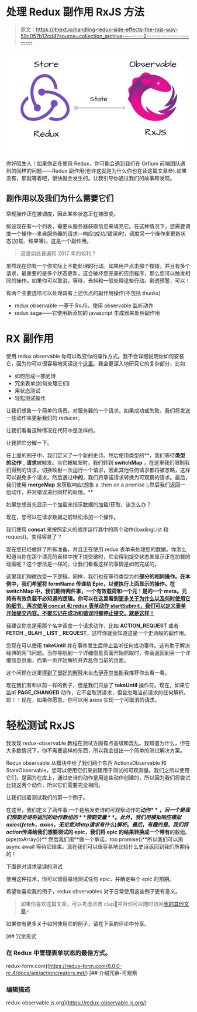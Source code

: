 # 处理 Redux 副作用 RxJS 方法

> 原文：<https://itnext.io/handling-redux-side-effects-the-rxjs-way-59c057b12cd4?source=collection_archive---------2----------------------->

![](img/db85de0b30f8de6d82798ef230144af9.png)

你好陌生人！如果你正在使用 Redux，你可能会遇到我们在 Orfium 前端团队遇到的同样的问题——Redux 副作用(也许这就是为什么你也在读这篇文章😎).如果没有，那就等着吧，很快就会发生的。让我引导你通过我们的故事和发现。

## 副作用以及我们为什么需要它们

常规操作正在被调度，因此某些状态正在被改变。

假设现在有一个列表，需要从服务器获取信息来填充它。在这种情况下，您需要调度一个操作—来自服务器的请求—响应(成功/错误)时，调度另一个操作来更新状态(加载、结果等)。这是一个副作用。

> 这是如此普遍和 2017 年的权利？

虽然现在你有一个你实际上不能处理的行动。如果用户点击那个按钮，并且有多个请求，最重要的是多个状态更新，这会破坏您完美的应用程序，那么您可以触发相同的操作。如果你可以取消，等待，去抖和一般处理这些行动。剧透预警，可以！

有两个主要选项可以处理具有上述优点的副作用操作(不包括 thunks)

*   redux observable —基于 RxJS，使用 observable 监听动作
*   redux saga——它使用新添加的 javascript 生成器来处理副作用

# RX 副作用

使用 redux observable 你可以改变你的操作方式。我不会详细说明你如何安装它，因为你可以很容易地阅读这个[这里](https://redux-observable.js.org/docs/basics/Epics.html)。我会更深入地研究它的复杂部分，比如

*   如何形成一部史诗
*   冗余表单(如何处理它们)
*   用状态测试
*   轻松测试操作

让我们想象一个简单的场景。对服务器的一个请求，如果成功或失败，我们将发送一些动作来更新我们的 reducer。

让我们看看这种情况在代码中是怎样的。

让我把它分解一下。

在上面的例子中，我们定义了一个新的史诗。然后使用类型的**，我们等待**类型的动作 _ 请求**被触发。当它被触发时，我们转到 **switchMap** ，在这里我们限制我们得到的请求。切换映射一次运行一个请求，因此其他任何请求都将被忽略，这样可以避免多个请求。然后通过**中的**，我们将承诺请求转换为可观察的请求。最后，我们使用 **mergeMap** 来获取响应(想象 a .then on a promise ),然后我们返回一组动作，并对错误进行同样的处理。**

如果您想首先显示一个加载来指示数据的加载/获取，该怎么办？

现在，您可以在请求数据之前轻松添加一个操作。

我们使用 **concat** 来按照定义的顺序运行其中的两个动作(loadingList 和 request)。变得容易了？

现在您已经做好了所有准备，并且正在使用 redux 表单来处理您的数据。你怎么知道当你在那个漂亮的表格中按下提交键时，它会得到提交状态来显示正在加载的动画呢？这个想法是一样的。让我们看看这样的事情是如何完成的。

这里我们稍微改变一下逻辑。同样，我们也在等待类型为的**部分的相同操作。在本例中，我们希望将 formName 传递给 Epic，以便执行上面显示的操作。在 **switchMap** 中，我们期待两件事，一个有效载荷和一个元！是的一个 meta。元持有有效负载不必知道的逻辑。你可以在这里看到[更多关于为什么以及何时使用它的细节。再次使用 concat 和 redux 表单动作 startSubmit，我们可以定义表单开始提交内容。不要忘记在成功和错误时都**停止提交**。就是这样！](https://medium.com/@jtbennett/standard-actions-in-redux-c6a415c8aea4)**

我建议你总是用那个名字调度一个请求动作，比如 **ACTION_REQUEST** 或者**FETCH _ BLAH _ LIST _ REQUEST**。这样你就会知道这是一个史诗般的副作用。

您现在可以使用 **takeUntil** 并在事件发生后停止监听任何成功事件。这有助于解决经典的网飞问题。当你导航到一个详细信息页面开始抓取时，你会返回到另一个详细信息页面，而第一页开始解析并弄乱你当前的页面。

这个问题在这里[得到了很好的解释](https://www.youtube.com/watch?v=AslncyG8whg)来自[杰伊菲尔普斯](https://medium.com/u/5b0111cff646?source=post_page-----59c057b12cd4--------------------------------)我推荐你去看一看。

现在我们有和以前一样的例子，但是我们只放了 **takeUntil** 操作符。现在，如果它监听 **PAGE_CHANGED** 动作，它不会取消请求，但会忽略当前请求的任何解析。耶！！现在，如果你愿意，你可以用 axios 实现一个可取消的请求。

# **轻松测试 RxJS**

我发现 redux-observable 教程在测试方面有点高级和混乱。我知道为什么，但在大多数情况下，你不需要这样的东西，所以我会提出一个简单的测试解决方案。

Redux observable 从模块中给了我们两个东西 ActionsObservable 和 StateObservable。您可以使用它们来创建用于测试的可观测量。我们之所以使用它们，是因为在库上，通过史诗的动作是用这些动作创建的，所以因为我们将尝试比较这两个动作，所以它们需要完全相同。

让我们试着测试我们的第一个例子。

在这里，我们定义了两件事:一个是触发史诗的可观察动作的**动作$** ，另一个是我们预期史诗将返回的动作数组的**预期变量**。此外，我们用模拟响应模拟 axios (fetch，axios，无论您对 http 请求有什么)解析。最后，有趣的是，我们将 action$传递给我们想要测试的 epic，我们将 epic 的结果转换成一个带有**的数组。pipe(toArray())** 然后我们用**做一个承诺。top promise()**所以我们可以用 async await 等待它结束。现在我们可以很容易地比较什么史诗返回到我们所期待的！

下面是对请求错误的测试

使用这种技术，你可以很容易地测试任何 epic，并确定每个 epic 的预期。

希望你喜欢我的例子，redux observables 对于日常使用这些例子更有意义。

> 如果你喜欢这篇文章，可以考虑点击 clap👏并且你可以随时访问[我的其他文章](https://medium.com/@panagiotisvrs)🔥

如果你有更多关于如何使用它的例子，请在下面的评论中分享。

 [## 冗余形式

### 在 Redux 中管理表单状态的最佳方式。

redux-form.com](https://redux-form.com/6.0.0-rc.4/docs/api/actioncreators.md/) [](https://redux-observable.js.org/) [## 介绍冗余-可观察

### 编辑描述

redux-observable.js.org](https://redux-observable.js.org/)